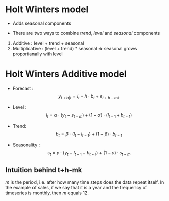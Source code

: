 # Holt Winters model

- Adds seasonal components

- There are two ways to combine *trend*, *level* and *seasonal* components

1. Additive : level + trend + seasonal
2. Multiplicative : (level + trend) * seasonal => seasonal grows proportianally with level

# Holt Winters Additive model

- Forecast : $$ y_{t+h|t} = l_{t} + h \cdot b_{t} + s_{t+h-mk} $$

- Level : $$ l_{t} = \alpha \cdot (y_{t} - s_{t-m}) + (1-\alpha)\cdot (l_{t-1} + b_{t-1}) $$

- Trend: $$ b_{t} = \beta \cdot (l_{t} - l_{t-1}) + (1 - \beta) \cdot b_{t-1} $$

- Seasonality : $$ s_{t} = \gamma \cdot (y_{t} - l_{t-1} - b_{t-1}) + (1 - \gamma) \cdot s_{t-m} $$

## Intuition behind t+h-mk

*m* is the period, i.e. after how many time steps does the data repeat itself. In the example of sales, if we say that it is a year and the frequency of timeseries is monthly, then *m* equals 12.




